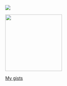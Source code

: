 ![](https://komarev.com/ghpvc/?username=guiszk&color=blueviolet&label=view+count&style=flat-square)
<div>
  <img height="180" src="https://github-readme-stats.vercel.app/api?username=guiszk&show_icons=true&theme=graywhite&icon_color=ffffff">
</div>

<a href="https://gist.github.com/guiszk">My gists</a>
